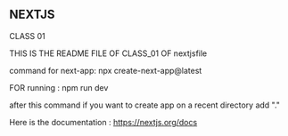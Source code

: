 ## NEXTJS 
CLASS 01

THIS IS THE README FILE OF CLASS_01 OF nextjsfile

command for next-app:
npx create-next-app@latest 

FOR running :
npm run dev

after this command if you want to create app on a recent directory add  "."

Here is the documentation :
https://nextjs.org/docs
